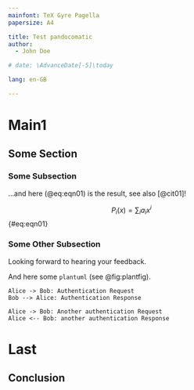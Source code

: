 ```yaml
---
mainfont: TeX Gyre Pagella
papersize: A4

title: Test pandocomatic
author:
  - John Doe

# date: \AdvanceDate[-5]\today

lang: en-GB

---
```

# Main1

## Some Section

### Some Subsection

...and here (@eq:eqn01) is the result, see also [@cit01]!

$$ P_i(x) = \sum_i a_i x^i $$ {#eq:eqn01}


### Some Other Subsection

Looking forward to hearing your feedback.

And here some `plantuml` (see @fig:plantfig).

```{#fig:plantfig .plantuml caption="A PlantUML Diagram" }
Alice -> Bob: Authentication Request
Bob --> Alice: Authentication Response

Alice -> Bob: Another authentication Request
Alice <-- Bob: another authentication Response
```

# Last

## Conclusion